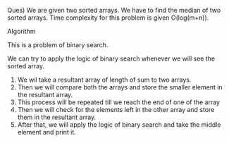 Ques) We are given two sorted arrays. We have to find the median of two sorted arrays. Time complexity for this problem is given O(log(m+n)).


Algorithm

This is a problem of binary search.  

We can try to apply the logic of binary search whenever we will see the sorted array.

1. We wil take a resultant array of length of sum to two arrays.
2. Then we will compare both the arrays and store the smaller element in the resultant array.
3. This process will be repeated till we reach the end of one of the array 
4. Then we will check for the elements left in the other array and store them in the resultant array.
5. After that, we will apply the logic of binary search and take the middle element and print it.

